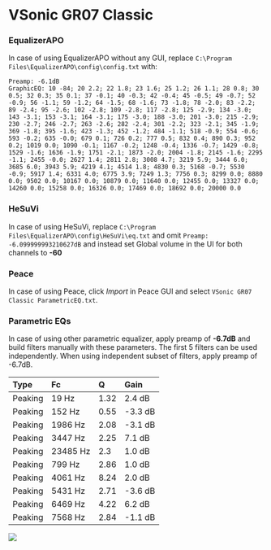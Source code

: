 # VSonic GR07 Classic

### EqualizerAPO
In case of using EqualizerAPO without any GUI, replace `C:\Program Files\EqualizerAPO\config\config.txt`
with:
```
Preamp: -6.1dB
GraphicEQ: 10 -84; 20 2.2; 22 1.8; 23 1.6; 25 1.2; 26 1.1; 28 0.8; 30 0.5; 32 0.3; 35 0.1; 37 -0.1; 40 -0.3; 42 -0.4; 45 -0.5; 49 -0.7; 52 -0.9; 56 -1.1; 59 -1.2; 64 -1.5; 68 -1.6; 73 -1.8; 78 -2.0; 83 -2.2; 89 -2.4; 95 -2.6; 102 -2.8; 109 -2.8; 117 -2.8; 125 -2.9; 134 -3.0; 143 -3.1; 153 -3.1; 164 -3.1; 175 -3.0; 188 -3.0; 201 -3.0; 215 -2.9; 230 -2.7; 246 -2.7; 263 -2.6; 282 -2.4; 301 -2.2; 323 -2.1; 345 -1.9; 369 -1.8; 395 -1.6; 423 -1.3; 452 -1.2; 484 -1.1; 518 -0.9; 554 -0.6; 593 -0.2; 635 -0.0; 679 0.1; 726 0.2; 777 0.5; 832 0.4; 890 0.3; 952 0.2; 1019 0.0; 1090 -0.1; 1167 -0.2; 1248 -0.4; 1336 -0.7; 1429 -0.8; 1529 -1.6; 1636 -1.9; 1751 -2.1; 1873 -2.0; 2004 -1.8; 2145 -1.6; 2295 -1.1; 2455 -0.0; 2627 1.4; 2811 2.8; 3008 4.7; 3219 5.9; 3444 6.0; 3685 6.0; 3943 5.9; 4219 4.1; 4514 1.8; 4830 0.3; 5168 -0.7; 5530 -0.9; 5917 1.4; 6331 4.0; 6775 3.9; 7249 1.3; 7756 0.3; 8299 0.0; 8880 0.0; 9502 0.0; 10167 0.0; 10879 0.0; 11640 0.0; 12455 0.0; 13327 0.0; 14260 0.0; 15258 0.0; 16326 0.0; 17469 0.0; 18692 0.0; 20000 0.0
```

### HeSuVi
In case of using HeSuVi, replace `C:\Program Files\EqualizerAPO\config\HeSuVi\eq.txt` and omit `Preamp:
-6.099999993210627dB` and instead set Global volume in the UI for both channels to **-60**

### Peace
In case of using Peace, click *Import* in Peace GUI and select `VSonic GR07 Classic ParametricEQ.txt`.

### Parametric EQs
In case of using other parametric equalizer, apply preamp of **-6.7dB** and build filters manually
with these parameters. The first 5 filters can be used independently.
When using independent subset of filters, apply preamp of -6.7dB.

| Type    | Fc       |    Q | Gain    |
|:--------|:---------|:-----|:--------|
| Peaking | 19 Hz    | 1.32 | 2.4 dB  |
| Peaking | 152 Hz   | 0.55 | -3.3 dB |
| Peaking | 1986 Hz  | 2.08 | -3.1 dB |
| Peaking | 3447 Hz  | 2.25 | 7.1 dB  |
| Peaking | 23485 Hz | 2.3  | 1.0 dB  |
| Peaking | 799 Hz   | 2.86 | 1.0 dB  |
| Peaking | 4061 Hz  | 8.24 | 2.0 dB  |
| Peaking | 5431 Hz  | 2.71 | -3.6 dB |
| Peaking | 6469 Hz  | 4.22 | 6.2 dB  |
| Peaking | 7568 Hz  | 2.84 | -1.1 dB |

![](https://raw.githubusercontent.com/jaakkopasanen/AutoEq/master/results/innerfidelity/sbaf-serious/VSonic%20GR07%20Classic/VSonic%20GR07%20Classic.png)